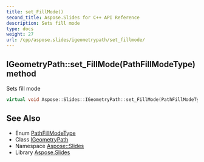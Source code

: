 ```yaml
---
title: set_FillMode()
second_title: Aspose.Slides for C++ API Reference
description: Sets fill mode
type: docs
weight: 27
url: /cpp/aspose.slides/igeometrypath/set_fillmode/
---
```

## IGeometryPath::set_FillMode(PathFillModeType) method


Sets fill mode

```cpp
virtual void Aspose::Slides::IGeometryPath::set_FillMode(PathFillModeType value)=0
```

## See Also

* Enum [PathFillModeType](../pathfillmodetype/)
* Class [IGeometryPath](./)
* Namespace [Aspose::Slides](../)
* Library [Aspose.Slides](../../)